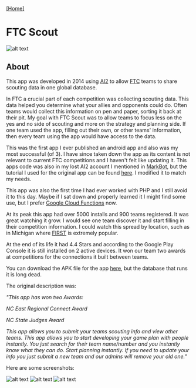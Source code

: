 [[Home]](https://orange.haus)

# FTC Scout

![alt text](https://orange.haus/ftcscout/appicon.png "FTC Scout Icon")

## About
This app was developed in 2014 using [AI2](http://appinventor.mit.edu/explore/) to allow [FTC](https://www.firstinspires.org/robotics/ftc) teams to share scouting data in one global database.

In FTC a crucial part of each competition was collecting scouting data. This data helped you determine what your allies and opponents could do. Often teams would collect this information on pen and paper, sorting it back at their pit. My goal with FTC Scout was to allow teams to focus less on the yes and no side of scouting and more on the strategy and planning side. If one team used the app, filling out their own, or other teams' information, then every team using the app would have access to the data.

This was the first app I ever published an android app and also was my most successful (of 3). I have since taken down the app as its content is not relevant to current FTC competitions and I haven't felt like updating it. This apps code was also in my lost AI2 account I mentioned in [MarkBot](http://orange.haus/markbot), but the tutorial I used for the original app can be found [here](http://www.newthinktank.com/2014/05/connect-app-inventor-mysql-database/). I modified it to match my needs.

This app was also the first time I had ever worked with PHP and I still avoid it to this day. Maybe if I sat down and properly learned it I might find some use, but I prefer [Google Cloud Functions](https://cloud.google.com/functions/) now.

At its peak this app had over 5000 installs and 900 teams registered. It was great watching it grow. I would see one team discover it and start filling in their competition information. I could watch this spread by location, such as in Michigan where [FIRST](https://www.firstinspires.org) is extremely popular.

At the end of its life it had 4.4 Stars and according to the Google Play Console it is still installed on 2 active devices. It won our team two awards at competitions for the connections it built between teams.

You can download the APK file for the app [here](https://drive.google.com/file/d/1XuZ4hDWqUfsGZqPbYA0TCEMnVnEkThdy/view?usp=sharing), but the database that runs it is long dead.

The original description was: 

*"This app has won two Awards:*

*NC East Regional Connect Award*

*NC State Judges Award*

*This app allows you to submit your teams scouting info and view other teams. This app allows you to start developing your game plan with people instantly. You just search for their team name/number and you instantly know what they can do. Start planning instantly. If you need to update your info you just submit a new team and our admins will remove your old one."*


Here are some screenshots:

![alt text](https://orange.haus/ftcscout/screenshot1.png "Screenshot 1")
![alt text](https://orange.haus/ftcscout/screenshot2.png "Screenshot 2")
![alt text](https://orange.haus/ftcscout/screenshot3.png "Screenshot 3")